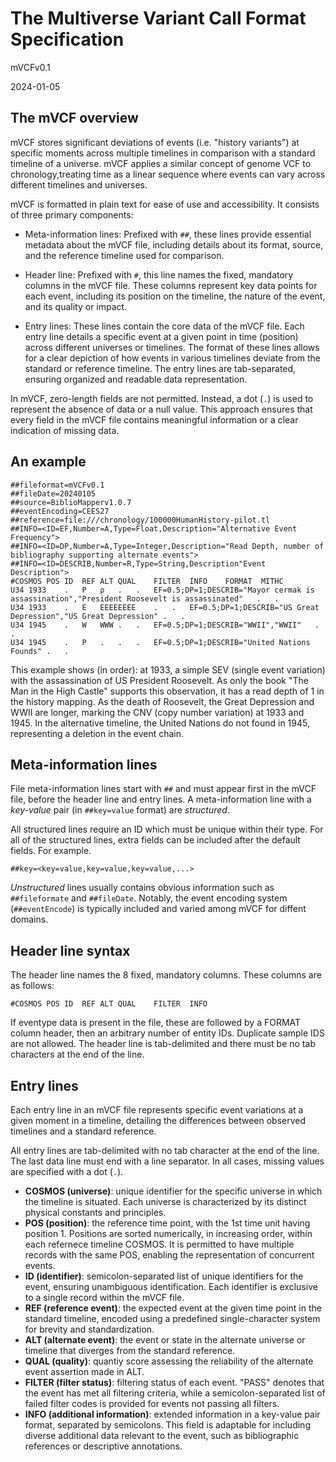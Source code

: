 # The Multiverse Variant Call Format Specification
mVCFv0.1

2024-01-05

## The mVCF overview
mVCF stores significant deviations of events (i.e. "history variants") at specific moments across multiple timelines in comparison with a standard timeline of a universe. mVCF applies a similar concept of genome VCF to chronology,treating time as a linear sequence where events can vary across different timelines and universes.

mVCF is formatted in plain text for ease of use and accessibility. It consists of three primary components:

- Meta-information lines: Prefixed with `##`, these lines provide essential metadata about the mVCF file, including details about its format, source, and the reference timeline used for comparison.

- Header line: Prefixed with `#`, this line names the fixed, mandatory columns in the mVCF file. These columns represent key data points for each event, including its position on the timeline, the nature of the event, and its quality or impact.

- Entry lines: These lines contain the core data of the mVCF file. Each entry line details a specific event at a given point in time (position) across different universes or timelines. The format of these lines allows for a clear depiction of how events in various timelines deviate from the standard or reference timeline. The entry lines are tab-separated, ensuring organized and readable data representation.

In mVCF, zero-length fields are not permitted. Instead, a dot (`.`) is used to represent the absence of data or a null value. This approach ensures that every field in the mVCF file contains meaningful information or a clear indication of missing data.

## An example
```
##fileformat=mVCFv0.1
##fileDate=20240105
##source=BiblioMapperv1.0.7
##eventEncoding=CEES27
##reference=file:///chronology/100000HumanHistory-pilot.tl
##INFO=<ID=EF,Number=A,Type=Float,Description="Alternative Event Frequency">
##INFO=<ID=DP,Number=A,Type=Integer,Description="Read Depth, number of bibliography supporting alternate events">
##INFO=<ID=DESCRIB,Number=R,Type=String,Description"Event Description">
#COSMOS	POS	ID	REF	ALT	QUAL	FILTER	INFO	FORMAT	MITHC
U34	1933	.	P	ρ	.	.	EF=0.5;DP=1;DESCRIB="Mayor cermak is assassination","President Roosevelt is assassinated"	.	.
U34	1933	.	E	EEEEEEEE	.	.	EF=0.5;DP=1;DESCRIB="US Great Depression","US Great Depression"	.	.
U34	1945	.	W	WWW	.	.	EF=0.5;DP=1;DESCRIB="WWII","WWII"	.	.
U34	1945	.	P	.	.	.	EF=0.5;DP=1;DESCRIB="United Nations Founds"	.	.
```
This example shows (in order): at 1933, a simple SEV (single event variation) with the assassination of US President Roosevelt. As only the book "The Man in the High Castle" supports this observation, it has a read depth of 1 in the history mapping. As the death of Roosevelt, the Great Depression and WWII are longer, marking the CNV (copy number variation) at 1933 and 1945. In the alternative timeline, the United Nations do not found in 1945, representing a deletion in the event chain.

## Meta-information lines

File meta-information lines start with `##` and must appear first in the mVCF file, before the header line and entry lines. A meta-information line with a *key-value* pair (in `##key=value` format) are *structured*.

All structured lines require an ID which must be unique within their type. For all  of the structured lines, extra fields can be included after the default fields. For example.

```
##key=<key=value,key=value,key=value,...>
```

*Unstructured* lines usually contains obvious information such as `##fileformate` and `##fileDate`. Notably, the event encoding system (`##eventEncode`) is typically included and varied among mVCF for diffent domains.

## Header line syntax
The header line names the 8 fixed, mandatory columns. These columns are as follows:
```
#COSMOS	POS	ID	REF	ALT	QUAL	FILTER	INFO
```
If eventype data is present in the file, these are followed by a FORMAT column header, then an arbitrary number of entity IDs. Duplicate sample IDS are not allowed. The header line is tab-delimited and there must be no tab characters at the end of the line.


## Entry lines
Each entry line in an mVCF file represents specific event variations at a given moment in a timeline, detailing the differences between observed timelines and a standard reference. 

All entry lines are tab-delimited with no tab character at the end of the line. The last data line must end with a line separator. In all cases, missing values are specified with a dot (`.`).

- **COSMOS (universe)**: unique identifier for the specific universe in which the timeline is situated. Each universe is characterized by its distinct physical constants and principles.
- **POS (position)**: the reference time point, with the 1st time unit having position 1. Positions are sorted numerically, in increasing order, within each refernece timeline COSMOS. It is permitted to have multiple records with the same POS, enabling the representation of concurrent events.
- **ID (identifier)**: semicolon-separated list of unique identifiers for the event, ensuring unambiguous identification. Each identifier is exclusive to a single record within the mVCF file.
- **REF (reference event)**: the expected event at the given time point in the standard timeline, encoded using a predefined single-character system for brevity and standardization.
- **ALT (alternate event)**:  the event or state in the alternate universe or timeline that diverges from the standard reference.
- **QUAL (quality)**: quantiy score assessing the reliability of the alternate event assertion made in ALT.
- **FILTER (filter status)**:  filtering status of each event. "PASS" denotes that the event has met all filtering criteria, while a semicolon-separated list of failed filter codes is provided for events not passing all filters.
- **INFO (additional information)**: extended information in a key-value pair format, separated by semicolons. This field is adaptable for including diverse additional data relevant to the event, such as bibliographic references or descriptive annotations.